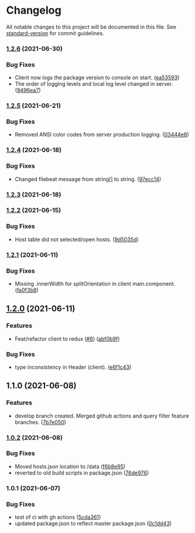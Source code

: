 # Changelog

All notable changes to this project will be documented in this file. See [standard-version](https://github.com/conventional-changelog/standard-version) for commit guidelines.

### [1.2.6](https://github.com/tv2/sofie-health-monitor/compare/v1.2.5...v1.2.6) (2021-06-30)


### Bug Fixes

* Client now logs the package version to console on start. ([ea53593](https://github.com/tv2/sofie-health-monitor/commit/ea53593f858a81f05d4fbcd66e86b77489920925))
* The order of logging levels and local log level changed in server. ([9496ea7](https://github.com/tv2/sofie-health-monitor/commit/9496ea7f1f4baa64070f6b208bd4cfa914ba6908))

### [1.2.5](https://github.com/tv2/sofie-health-monitor/compare/v1.2.4...v1.2.5) (2021-06-21)


### Bug Fixes

* Removed ANSI color codes from server production logging. ([03444e8](https://github.com/tv2/sofie-health-monitor/commit/03444e805cb7311aa734c86acca75fe75ec4cde0))

### [1.2.4](https://github.com/tv2/sofie-health-monitor/compare/v1.2.3...v1.2.4) (2021-06-18)


### Bug Fixes

* Changed filebeat message from string[] to string. ([97ecc14](https://github.com/tv2/sofie-health-monitor/commit/97ecc14987c5446bef1b0f6faa36f5c6f6371fd9))

### [1.2.3](https://github.com/tv2/sofie-health-monitor/compare/v1.2.2...v1.2.3) (2021-06-18)

### [1.2.2](https://github.com/tv2/sofie-health-monitor/compare/v1.2.1...v1.2.2) (2021-06-15)


### Bug Fixes

* Host table did not selected/open hosts. ([9d5035d](https://github.com/tv2/sofie-health-monitor/commit/9d5035df5ce3a9a1b4b2cd3711efb3754633d48a))

### [1.2.1](https://github.com/tv2/sofie-health-monitor/compare/v1.2.0...v1.2.1) (2021-06-11)


### Bug Fixes

* Missing .innerWidth for splitOrientation in client main.component. ([fa0f3b8](https://github.com/tv2/sofie-health-monitor/commit/fa0f3b8551e181c54dbabe42bb9869d39046bcc1))

## [1.2.0](https://github.com/tv2/sofie-health-monitor/compare/v1.1.0...v1.2.0) (2021-06-11)


### Features

* Feat/refactor client to redux ([#6](https://github.com/tv2/sofie-health-monitor/issues/6)) ([abf0b9f](https://github.com/tv2/sofie-health-monitor/commit/abf0b9f6f599773fecb5aeaebe2f2a14c43a685a))


### Bug Fixes

* type inconsistency in Header (client). ([e6f1c43](https://github.com/tv2/sofie-health-monitor/commit/e6f1c43206d1a7e451018db0d3300451ddf5ea75))

## 1.1.0 (2021-06-08)


### Features

* develop branch created. Merged github actions and query filter feature branches. ([7b7e050](https://github.com/tv2/sofie-health-monitor/commit/7b7e050fe8767012f765ed9a628a75fefa555698))

### [1.0.2](https://github.com/tv2/sofie-health-monitor/compare/v1.0.1...v1.0.2) (2021-06-08)


### Bug Fixes

* Moved hosts.json location to /data ([f6b8e95](https://github.com/tv2/sofie-health-monitor/commit/f6b8e95c258a683545c237e6c05b52ebcdc012de))
* reverted to old build scripts in package.json ([76de976](https://github.com/tv2/sofie-health-monitor/commit/76de9768b9dfa40cbb75dfcc18763585fe7c9876))

### 1.0.1 (2021-06-07)


### Bug Fixes

* test of ci with gh actions ([5cda361](https://github.com/tv2/sofie-health-monitor/commit/5cda361133a5b7d272e6513017db42e45f6be305))
* updated package.json to reflect master package.json ([0c1dd43](https://github.com/tv2/sofie-health-monitor/commit/0c1dd43e7dbc75f339c80a9d538b906f9159593c))

